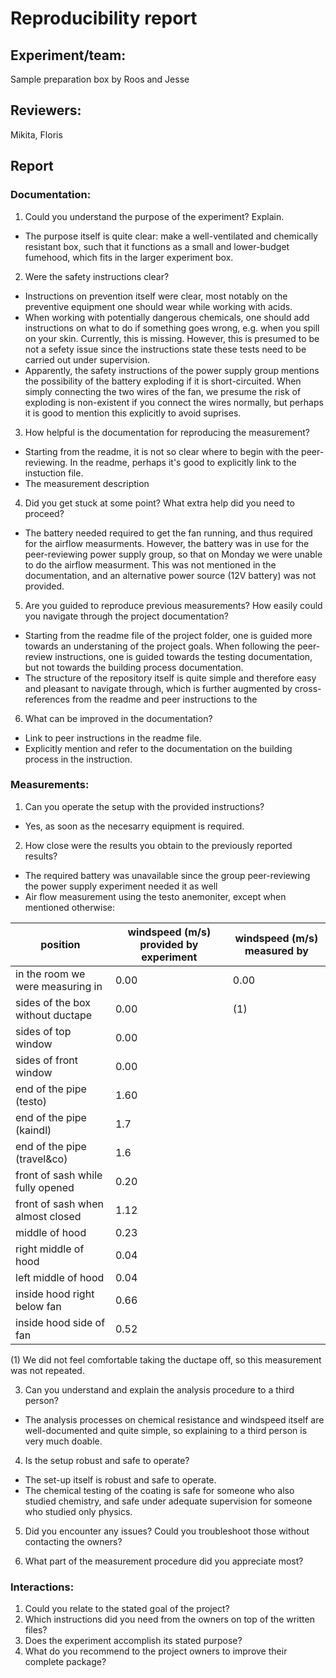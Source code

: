 # Reproducibility report

## Experiment/team: 
Sample preparation box by Roos and Jesse

## Reviewers: 
Mikita, Floris

## Report 

### Documentation:

1.	Could you understand the purpose of the experiment? Explain.
- The purpose itself is quite clear: make a well-ventilated and chemically resistant box, such that it functions as a small and lower-budget fumehood, which fits in the larger experiment box.

2.	Were the safety instructions clear?
- Instructions on prevention itself were clear, most notably on the preventive equipment one should wear while working with acids.
- When working with potentially dangerous chemicals, one should add instructions on what to do if something goes wrong, e.g. when you spill on your skin. Currently, this is missing. However, this is presumed to be not a sefety issue since the instructions state these tests need to be carried out under supervision.
- Apparently, the safety instructions of the power supply group mentions the possibility of the battery exploding if it is short-circuited. When simply connecting the two wires of the fan, we presume the risk of exploding is non-existent if you connect the wires normally, but perhaps it is good to mention this explicitly to avoid suprises.

3.	How helpful is the documentation for reproducing the measurement?
- Starting from the readme, it is not so clear where to begin with the peer-reviewing. In the readme, perhaps it's good to explicitly link to the instuction file.
- The measurement description

4.	Did you get stuck at some point? What extra help did you need to proceed?
- The battery needed required to get the fan running, and thus required for the airflow measurments. However, the battery was in use for the peer-reviewing power supply group, so that on Monday we were unable to do the airflow measurment. This was not mentioned in the documentation, and an alternative power source (12V battery) was not provided.

5.	Are you guided to reproduce previous measurements? How easily could you navigate through the project documentation?
- Starting from the readme file of the project folder, one is guided more towards an understaning of the project goals. When following the peer-review instructions, one is guided towards the testing documentation, but not towards the building process documentation.
- The structure of the repository itself is quite simple and therefore easy and pleasant to navigate through, which is further augmented by cross-references from the readme and peer instructions to the  

6.	What can be improved in the documentation?
- Link to peer instructions in the readme file.
- Explicitly mention and refer to the documentation on the building process in the instruction.

### Measurements:

1.	Can you operate the setup with the provided instructions? 
- Yes, as soon as the necesarry equipment is required.

2.	How close were the results you obtain to the previously reported results?
- The required battery was unavailable since the group peer-reviewing the power supply experiment needed it as well
- Air flow measurement using the testo anemoniter, except when mentioned otherwise:

|position|windspeed (m/s) provided by experiment|windspeed (m/s) measured by 
| ------ | -------- | -------- |
|in the room we were measuring in| 0.00|0.00|
|sides of the box without ductape| 0.00| (1)|
|sides of top window|0.00||
|sides of front window|0.00||
|end of the pipe (testo)| 1.60||
|end of the pipe (kaindl)| 1.7||
|end of the pipe (travel&co)| 1.6||
|front of sash while fully opened|0.20||
|front of sash when almost closed|1.12||
|middle of hood| 0.23||
|right middle of hood| 0.04||
|left middle of hood| 0.04||
|inside hood right below fan| 0.66||
|inside hood side of fan| 0.52||

(1) We did not feel comfortable taking the ductape off, so this measurement was not repeated.

3.	Can you understand and explain the analysis procedure to a third person?
- The analysis processes on chemical resistance and windspeed itself are well-documented and quite simple, so explaining to a third person is very much doable.

4.	Is the setup robust and safe to operate? 
- The set-up itself is robust and safe to operate.
- The chemical testing of the coating is safe for someone who also studied chemistry, and safe under adequate supervision for someone who studied only physics.

5.	Did you encounter any issues? Could you troubleshoot those without contacting the owners?


6.	What part of the measurement procedure did you appreciate most?

### Interactions:

1.	Could you relate to the stated goal of the project?
2.	Which instructions did you need from the owners on top of the written files?
3.	Does the experiment accomplish its stated purpose?
4.	What do you recommend to the project owners to improve their complete package?